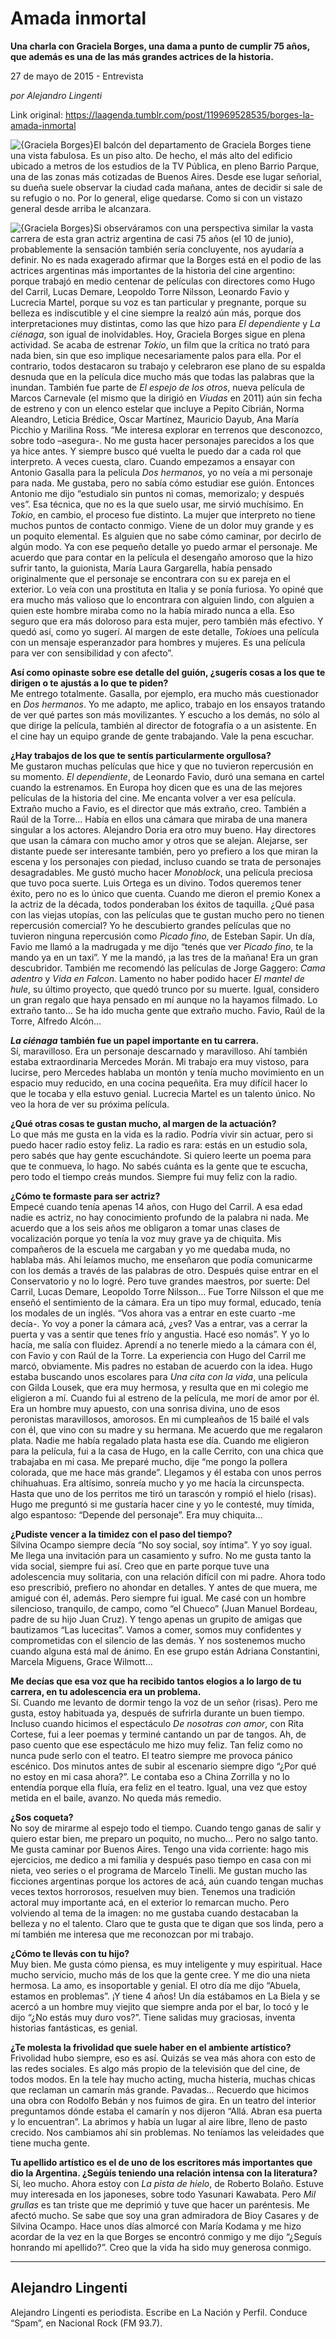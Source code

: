 # Amada inmortal

**Una charla con Graciela Borges, una dama a punto de cumplir 75 años, que además es una de las más grandes actrices de la historia.**

27 de mayo de 2015 - Entrevista

_por Alejandro Lingenti_

Link original: https://laagenda.tumblr.com/post/119969528535/borges-la-amada-inmortal

![{Graciela Borges}](https://64.media.tumblr.com/815909846adce195f3fe0d0f5fb26bd3/tumblr_inline_pjzzym7adh1t6q87u_500.jpg)El
balcón del departamento de Graciela Borges tiene una vista 
fabulosa. Es un piso alto. De hecho, el más alto del edificio
ubicado a metros de los estudios de la TV Pública, en pleno Barrio
Parque, una de las zonas más cotizadas de Buenos Aires. Desde ese
lugar señorial, su dueña suele observar la ciudad cada mañana,
antes de decidir si sale de su refugio o no. Por lo general, elige
quedarse. Como si con un vistazo general desde arriba le alcanzara. 


![{Graciela Borges}](https://64.media.tumblr.com/815909846adce195f3fe0d0f5fb26bd3/tumblr_inline_pjzzym7adh1t6q87u_500.jpg)Si
observáramos con una perspectiva similar la vasta carrera de esta
gran actriz argentina de casi 75 años (el 10 de junio),
probablemente la sensación también sería concluyente, nos ayudaría
a definir. No es nada exagerado afirmar que la Borges está en el
podio de las actrices argentinas más importantes de la historia del
cine argentino: porque trabajó en medio centenar de películas con
directores como Hugo del Carril, Lucas Demare, Leopoldo Torre
Nilsson, Leonardo Favio y Lucrecia Martel, porque su voz es tan
particular y pregnante, porque su belleza es indiscutible y el cine
siempre la realzó aún más, porque dos interpretaciones muy
distintas, como las que hizo para *El
dependiente* y *La
ciénaga*, son igual de inolvidables. Hoy,
Graciela Borges sigue en plena actividad. Se acaba de estrenar *Tokio*,
un film que la crítica no trató para nada bien, sin que eso
implique necesariamente palos para ella. Por el contrario, todos
destacaron su trabajo y celebraron ese plano de su espalda desnuda
que en la película dice mucho más que todas las palabras que la
inundan. También fue parte de *El espejo de
los otros*, nueva película de Marcos
Carnevale (el mismo que la dirigió en *Viudas*
en 2011) aún sin fecha de estreno y con un elenco estelar que
incluye a Pepito Cibrián, Norma Aleandro, Leticia Brédice, Oscar
Martínez, Mauricio Dayub, Ana María Picchio y Marilina Ross. “Me
interesa explorar en terrenos que desconozco, sobre todo –asegura-.
 No me gusta hacer personajes parecidos a los que ya hice antes. Y
siempre busco qué vuelta le puedo dar a cada rol que interpreto. A
veces cuesta, claro. Cuando empezamos a ensayar con Antonio Gasalla
para la película *Dos hermanos*,
yo no veía a mi personaje para nada. Me gustaba, pero no sabía cómo
estudiar ese guión. Entonces Antonio me dijo “estudialo sin puntos
ni comas, memorizalo; y después ves”. Esa técnica, que no es la
que suelo usar, me sirvió muchísimo. En *Tokio*,
en cambio, el proceso fue distinto. La mujer que interpreto no tiene
muchos puntos de contacto conmigo. Viene de un dolor muy grande y es
un poquito elemental. Es alguien que no sabe cómo caminar, por
decirlo de algún modo. Ya con ese pequeño detalle yo puedo armar el
personaje. Me acuerdo que para contar en la película el desengaño
amoroso que la hizo sufrir tanto, la guionista, María Laura
Gargarella, había pensado originalmente que el personaje se
encontrara con su ex pareja en el exterior. Lo veía con una
prostituta en Italia y se ponía furiosa. Yo opiné que era mucho más
valioso que lo encontrara con alguien lindo, con alguien a quien este
hombre miraba como no la había mirado nunca a ella. Eso seguro que
era más doloroso para esta mujer, pero también más efectivo. Y
quedó así, como yo sugerí. Al margen de este detalle, *Tokio*es una película con un mensaje esperanzador
para hombres y mujeres. Es una película para ver con sensibilidad y
con afecto”.

**Así
como opinaste sobre ese detalle del guión, ¿sugerís cosas a los
que te dirigen o te ajustás a lo que te piden?**   
Me
entrego totalmente. Gasalla, por ejemplo, era mucho más cuestionador
en *Dos hermanos*. Yo me
adapto, me aplico, trabajo en los ensayos tratando de ver qué partes
son más movilizantes. Y escucho a los demás, no sólo al que dirige
la película, también al director de fotografía o a un asistente.
En el cine hay un equipo grande de gente trabajando. Vale la pena
escuchar.

**¿Hay
trabajos de los que te sentís particularmente orgullosa?**   
Me
gustaron muchas películas que hice y que no tuvieron repercusión en
su momento. *El dependiente*,
de Leonardo Favio, duró una semana en cartel cuando la estrenamos.
En Europa hoy dicen que es una de las mejores películas de la
historia del cine. Me encanta volver a ver esa película. Extraño
mucho a Favio, es el director que más extraño, creo. También a
Raúl de la Torre… Había en ellos una cámara que miraba de una
manera singular a los actores. Alejandro Doria era otro muy bueno.
Hay directores que usan la cámara con mucho amor y otros que se
alejan. Alejarse, ser distante puede ser interesante también, pero
yo prefiero a los que miran la escena y los personajes con piedad,
incluso cuando se trata de personajes desagradables. Me gustó mucho
hacer *Monoblock*, una
película preciosa que tuvo poca suerte. Luis Ortega es un divino.
Todos queremos tener éxito, pero no es lo único que cuenta. Cuando
me dieron el premio Konex a la actriz de la década, todos ponderaban
los éxitos de taquilla. ¿Qué pasa con las viejas utopías, con las
películas que te gustan mucho pero no tienen repercusión comercial?
Yo he descubierto grandes películas que no tuvieron ninguna
repercusión como *Picado fino*,
de Esteban Sapir. Un día, Favio me llamó a la madrugada y me dijo
“tenés que ver *Picado fino*,
te la mando ya en un taxi”. Y me la mandó, ¡a las tres de la
mañana! Era un gran descubridor. También me recomendó las
películas de Jorge Gaggero: *Cama adentro* y
*Vida en Falcon*.
Lamento no haber podido hacer *El mantel de
hule*, su último proyecto, que quedó trunco
por su muerte. Igual, considero un gran regalo que haya pensado en mí
aunque no la hayamos filmado. Lo extraño tanto… Se ha ido mucha
gente que extraño mucho. Favio, Raúl de la Torre, Alfredo Alcón…



***La
ciénaga*** **también fue un papel
importante en tu carrera.**   
Sí,
maravilloso. Era un personaje descarnado y maravilloso. Ahí también
estaba extraordinaria Mercedes Morán. Mi trabajo era muy vistoso,
para lucirse, pero Mercedes hablaba un montón y tenía mucho
movimiento en un espacio muy reducido, en una cocina pequeñita. Era
muy difícil hacer lo que le tocaba y ella estuvo genial. Lucrecia
Martel es un talento único. No veo la hora de ver su próxima
película. 


**¿Qué
otras cosas te gustan mucho, al margen de la actuación?**   
Lo que
más me gusta en la vida es la radio. Podría vivir sin actuar, pero
si puedo hacer radio estoy feliz. La radio es rara: estás en un
estudio sola, pero sabés que hay gente escuchándote. Si quiero
leerte un poema para que te conmueva, lo hago. No sabés cuánta es
la gente que te escucha, pero todo el tiempo creás mundos. Siempre
fui muy feliz con la radio. 


**¿Cómo
te formaste para ser actriz?**  
Empecé
cuando tenía apenas 14 años, con Hugo del Carril. A esa edad nadie
es actriz, no hay conocimiento profundo de la palabra ni nada. Me
acuerdo que a los seis años me obligaron a tomar unas clases de
vocalización porque yo tenía la voz muy grave ya de chiquita. Mis
compañeros de la escuela me cargaban y yo me quedaba muda, no
hablaba más. Ahí leíamos mucho, me enseñaron que podía
comunicarme con los demás a través de las palabras de otro. Después
quise entrar en el Conservatorio y no lo logré. Pero tuve grandes
maestros, por suerte: Del Carril, Lucas Demare, Leopoldo Torre
Nilsson… Fue Torre Nilsson el que me enseñó el sentimiento de la
cámara. Era un tipo muy formal, educado, tenía los modales de un
inglés. “Vos ahora vas a entrar en este cuarto -me decía-. Yo voy
a poner la cámara acá, ¿ves? Vas a entrar, vas a cerrar la puerta
y vas a sentir que tenes frío y angustia. Hacé eso nomás”. Y yo
lo hacía, me salía con fluidez. Aprendí a no tenerle miedo a la
cámara con él, con Favio y con Raúl de la Torre. La experiencia
con Hugo del Carril me marcó, obviamente. Mis padres no estaban de
acuerdo con la idea. Hugo estaba buscando unos escolares para *Una
cita con la vida*, una película con Gilda
Lousek, que era muy hermosa, y resulta que en mi colegio me eligieron
a mí. Cuando fui al estreno de la película, me morí de amor por
él. Era un hombre muy apuesto, con una sonrisa divina, uno de esos
peronistas maravillosos, amorosos. En mi cumpleaños de 15 bailé el
vals con él, que vino con su madre y su hermana. Me acuerdo que me
regalaron plata. Nadie me había regalado plata hasta ese día.
Cuando me eligieron para la película, fui a la casa de Hugo, en la
calle Cerrito, con una chica que trabajaba en mi casa. Me preparé
mucho, dije “me pongo la pollera colorada, que me hace más
grande”. Llegamos y él estaba con unos perros chihuahuas. Era
altísimo, sonreía mucho y yo me hacía la circunspecta. Hasta que
uno de los perritos me tiró un tarascón y rompió el hielo (risas).
Hugo me preguntó si me gustaría hacer cine y yo le contesté, muy
tímida, algo espantoso: “Depende del personaje”. Era muy
chiquita…

**¿Pudiste
vencer a la timidez con el paso del tiempo?**  
Silvina
Ocampo siempre decía “No soy social, soy íntima”. Y yo soy
igual. Me llega una invitación para un casamiento y sufro. No me
gusta tanto la vida social, siempre fui así. Creo que en parte
porque tuve una adolescencia muy solitaria, con una relación difícil
con mi padre. Ahora todo eso prescribió, prefiero no ahondar en
detalles. Y antes de que muera, me amigué con él, además. Pero
siempre fui igual. Me casé con un hombre silencioso, tranquilo, de
campo, como “el Chueco” (Juan Manuel Bordeau, padre de su hijo
Juan Cruz). Y tengo apenas un grupito de amigas que bautizamos “Las
lucecitas”. Vamos a comer, somos muy confidentes y comprometidas
con el silencio de las demás. Y nos sostenemos mucho cuando alguna
está mal de ánimo. En ese grupo están Adriana Constantini, Marcela
Miguens, Grace Wilmott…

**Me
decías que esa voz que ha recibido tantos elogios a lo largo de tu
carrera, en tu adolescencia era un problema.**   
Sí.
Cuando me levanto de dormir tengo la voz de un señor (risas). Pero
me gusta, estoy habituada ya, después de sufrirla durante un buen
tiempo. Incluso cuando hicimos el espectáculo *De
nosotras con amor*, con Rita Cortese, fui a
leer poemas y terminé cantando un par de tangos. Ah, de paso cuento
que ese espectáculo me hizo muy feliz. Tan feliz como no nunca pude
serlo con el teatro. El teatro siempre me provoca pánico escénico.
Dos minutos antes de subir al escenario siempre digo “¿Por qué no
estoy en mi casa ahora?”. Le contaba eso a China Zorrilla y no lo
entendía porque ella fluía, era feliz en el teatro. Igual, una vez
que estoy metida en el baile, avanzo. No queda más remedio.

**¿Sos
coqueta?**   
No soy
de mirarme al espejo todo el tiempo. Cuando tengo ganas de salir y
quiero estar bien, me preparo un poquito, no mucho… Pero no salgo
tanto. Me gusta caminar por Buenos Aires. Tengo una vida corriente:
hago mis ejercicios, me dedico a mi familia y después paso tiempo en
casa con mi nieta, veo series o el programa de Marcelo Tinelli. Me
gustan mucho las ficciones argentinas porque los actores de acá, aún
cuando tengan muchas veces textos horrorosos, resuelven muy bien.
Tenemos una tradición actoral muy importante acá, en el exterior lo
remarcan mucho. Pero volviendo al tema de la imagen: no me gustaba
cuando destacaban la belleza y no el talento. Claro que te gusta que
te digan que sos linda, pero a mí también me interesa que me
reconozcan por mi trabajo. 


**¿Cómo
te llevás con tu hijo?**  
Muy
bien. Me gusta cómo piensa, es muy inteligente y muy espiritual.
Hace mucho servicio, mucho más de los que la gente cree. Y me dio
una nieta hermosa. La amo, es insoportable y genial. El otro día me
dijo “Abuela, estamos en problemas”. ¡Y tiene 4 años! Un día
estábamos en La Biela y se acercó a un hombre muy viejito que
siempre anda por el bar, lo tocó y le dijo “¿No estás muy duro
vos?”. Tiene salidas muy graciosas, inventa historias fantásticas,
es genial. 


**¿Te
molesta la frivolidad que suele haber en el ambiente artístico?**   
Frivolidad
hubo siempre, eso es así. Quizás se vea más ahora con esto de las
redes sociales. Es algo más propio de la televisión que del cine,
de todos modos. En la tele hay mucho acting, mucha histeria, muchas
chicas que reclaman un camarín más grande. Pavadas… Recuerdo que
hicimos una obra con Rodolfo Bebán y nos fuimos de gira. En un
teatro del interior preguntamos dónde estaba el camarín y nos
dijeron “Allá. Abran esa puerta y lo encuentran”. La abrimos y
había un lugar al aire libre, lleno de pasto crecido. Nos cambiamos
ahí sin problemas. No teníamos las veleidades que tiene mucha
gente.  


**Tu
apellido artístico es el de uno de los escritores más importantes
que dio la Argentina. ¿Segúís teniendo una relación intensa con
la literatura?**  
Sí,
leo mucho. Ahora estoy con *La pista de hielo*,
de Roberto Bolaño. Estuve muy interesada en los japoneses, sobre
todo Yasunari Kawabata. Pero *Mil grullas*
es tan triste que me deprimió y tuve que hacer un paréntesis. Me
afectó mucho. Se sabe que soy una gran admiradora de Bioy Casares y
de Silvina Ocampo. Hace unos días almorcé con María Kodama y me
hizo acordar de la vez en la que Borges se encontró conmigo y me
dijo “¿Seguís honrando mi apellido?”. Creo que la vida ha sido
muy generosa conmigo.  




---

 Alejandro Lingenti
-------------------

 Alejandro Lingenti es periodista. Escribe en La Nación y Perfil. Conduce “Spam”, en Nacional Rock (FM 93.7). 


